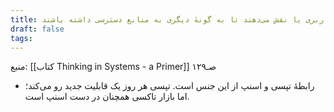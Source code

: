 ```yaml
---
title: موجودات ضعیف‌تر در اکوسیستم همیشه تغییر کاربری یا نقش می‌دهند تا به گونهٔ دیگری به منابع دسترسی داشته باشند
draft: false
tags:
---
```

منبع: [[کتاب Thinking in Systems - a Primer]] صـ۱۲۹

- رابطهٔ تپسی و اسنپ از این جنس است. تپسی هر روز یک قابلیت جدید رو می‌کند؛ اما بازار تاکسی همچنان در دست اسنپ است.